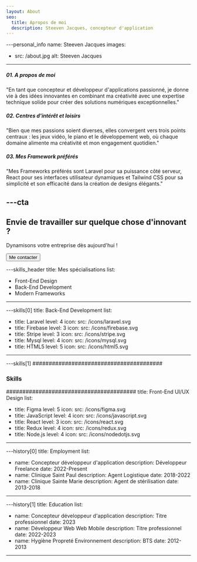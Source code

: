 ```yaml
---
layout: About
seo:
  title: Apropos de moi
  description: Steeven Jacques, concepteur d'application
---
```




---personal_info
name: Steeven Jacques
images:
  - src: /about.jpg
    alt: Steeven Jacques
---
##### <span>01.</span> A propos de moi

"En tant que concepteur et développeur d'applications passionné, je donne vie à des idées innovantes en combinant ma créativité avec une expertise technique solide pour créer des solutions numériques exceptionnelles."

##### <span>02.</span> Centres d'intérêt et loisirs

"Bien que mes passions soient diverses, elles convergent vers trois points centraux : les jeux vidéo, le piano et le développement web, où chaque domaine alimente ma créativité et mon engagement quotidien."

##### <span>03.</span> Mes Framework préférés

"Mes Frameworks préférés sont Laravel pour sa puissance côté serveur, React pour ses interfaces utilisateur dynamiques et Tailwind CSS pour sa simplicité et son efficacité dans la création de designs élégants."



---cta
---
## Envie de travailler sur quelque chose d'innovant ?

Dynamisons votre entreprise dès aujourd'hui !

<Button href="/contact">
  Me contacter
</Button>



---skills_header
title: Mes spécialisations
list:
  - Front-End Design
  - Back-End Development
  - Modern Frameworks
---



---skills[0]
title: Back-End Development
list:
  - title: Laravel
    level: 4
    icon:
      src: /icons/laravel.svg
  - title: Firebase
    level: 3
    icon:
      src: /icons/firebase.svg
  - title: Stripe
    level: 3
    icon:
      src: /icons/stripe.svg
  - title: Mysql
    level: 4
    icon:
      src: /icons/mysql.svg
  - title: HTML5
    level: 5
    icon:
      src: /icons/html5.svg
---



---skills[1]
########################################
### Skills
########################################
title: Front-End UI/UX Design
list:
  - title: Figma
    level: 5
    icon:
      src: /icons/figma.svg
  - title: JavaScript
    level: 4
    icon:
      src: /icons/javascript.svg
  - title: React
    level: 3
    icon:
      src: /icons/react.svg
  - title: Redux
    level: 4
    icon:
      src: /icons/redux.svg
  - title: Node.js
    level: 4
    icon:
      src: /icons/nodedotjs.svg
---



---history[0]
title: Employment
list:
  - name: Concepteur développeur d'application
    description: Développeur Freelance
    date: 2022-Present
  - name: Clinique Saint Paul
    description: Agent Logistique
    date: 2018-2022
  - name: Clinique Sainte Marie
    description: Agent de stérilisation
    date: 2013-2018
---



---history[1]
title: Education
list:
  - name: Concepteur développeur d'application
    description: Titre professionnel
    date: 2023
  - name: Développeur Web Web Mobile
    description: Titre professionnel
    date: 2022-2023
  - name: Hygiène Propreté Environnement
    description: BTS
    date: 2012-2013
---